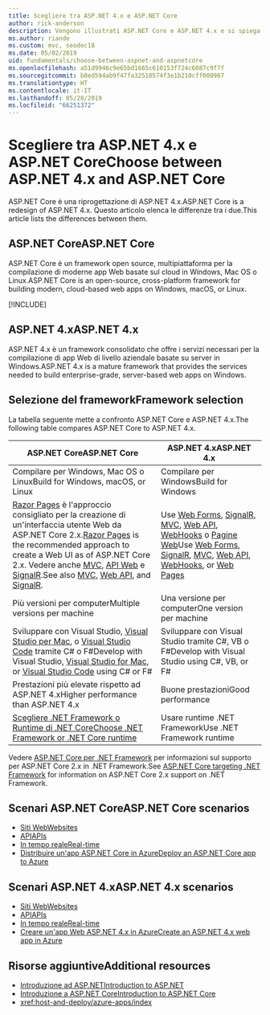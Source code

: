 ```yaml
---
title: Scegliere tra ASP.NET 4.x e ASP.NET Core
author: rick-anderson
description: Vengono illustrati ASP.NET Core e ASP.NET 4.x e si spiega come scegliere tra le due soluzioni.
ms.author: riande
ms.custom: mvc, seodec18
ms.date: 05/02/2019
uid: fundamentals/choose-between-aspnet-and-aspnetcore
ms.openlocfilehash: a51d9946c9e65bd1665c610153f724c6087c9f7f
ms.sourcegitcommit: b8ed594ab9f47fa32510574f3e1b210cff000967
ms.translationtype: HT
ms.contentlocale: it-IT
ms.lasthandoff: 05/28/2019
ms.locfileid: "66251372"
---
```

# <a name="choose-between-aspnet-4x-and-aspnet-core"></a><span data-ttu-id="2eef8-103">Scegliere tra ASP.NET 4.x e ASP.NET Core</span><span class="sxs-lookup"><span data-stu-id="2eef8-103">Choose between ASP.NET 4.x and ASP.NET Core</span></span>

<span data-ttu-id="2eef8-104">ASP.NET Core è una riprogettazione di ASP.NET 4.x.</span><span class="sxs-lookup"><span data-stu-id="2eef8-104">ASP.NET Core is a redesign of ASP.NET 4.x.</span></span> <span data-ttu-id="2eef8-105">Questo articolo elenca le differenze tra i due.</span><span class="sxs-lookup"><span data-stu-id="2eef8-105">This article lists the differences between them.</span></span>

## <a name="aspnet-core"></a><span data-ttu-id="2eef8-106">ASP.NET Core</span><span class="sxs-lookup"><span data-stu-id="2eef8-106">ASP.NET Core</span></span>

<span data-ttu-id="2eef8-107">ASP.NET Core è un framework open source, multipiattaforma per la compilazione di moderne app Web basate sul cloud in Windows, Mac OS o Linux.</span><span class="sxs-lookup"><span data-stu-id="2eef8-107">ASP.NET Core is an open-source, cross-platform framework for building modern, cloud-based web apps on Windows, macOS, or Linux.</span></span>

[!INCLUDE[](~/includes/benefits.md)]

## <a name="aspnet-4x"></a><span data-ttu-id="2eef8-108">ASP.NET 4.x</span><span class="sxs-lookup"><span data-stu-id="2eef8-108">ASP.NET 4.x</span></span>

<span data-ttu-id="2eef8-109">ASP.NET 4.x è un framework consolidato che offre i servizi necessari per la compilazione di app Web di livello aziendale basate su server in Windows.</span><span class="sxs-lookup"><span data-stu-id="2eef8-109">ASP.NET 4.x is a mature framework that provides the services needed to build enterprise-grade, server-based web apps on Windows.</span></span>

## <a name="framework-selection"></a><span data-ttu-id="2eef8-110">Selezione del framework</span><span class="sxs-lookup"><span data-stu-id="2eef8-110">Framework selection</span></span>

<span data-ttu-id="2eef8-111">La tabella seguente mette a confronto ASP.NET Core e ASP.NET 4.x.</span><span class="sxs-lookup"><span data-stu-id="2eef8-111">The following table compares ASP.NET Core to ASP.NET 4.x.</span></span>

| <span data-ttu-id="2eef8-112">ASP.NET Core</span><span class="sxs-lookup"><span data-stu-id="2eef8-112">ASP.NET Core</span></span> | <span data-ttu-id="2eef8-113">ASP.NET 4.x</span><span class="sxs-lookup"><span data-stu-id="2eef8-113">ASP.NET 4.x</span></span> |
|---|---|
|<span data-ttu-id="2eef8-114">Compilare per Windows, Mac OS o Linux</span><span class="sxs-lookup"><span data-stu-id="2eef8-114">Build for Windows, macOS, or Linux</span></span>|<span data-ttu-id="2eef8-115">Compilare per Windows</span><span class="sxs-lookup"><span data-stu-id="2eef8-115">Build for Windows</span></span>|
|<span data-ttu-id="2eef8-116">[Razor Pages](xref:razor-pages/index) è l'approccio consigliato per la creazione di un'interfaccia utente Web da ASP.NET Core 2.x.</span><span class="sxs-lookup"><span data-stu-id="2eef8-116">[Razor Pages](xref:razor-pages/index) is the recommended approach to create a Web UI as of ASP.NET Core 2.x.</span></span> <span data-ttu-id="2eef8-117">Vedere anche [MVC](xref:mvc/overview), [API Web](xref:tutorials/first-web-api) e [SignalR](xref:signalr/introduction).</span><span class="sxs-lookup"><span data-stu-id="2eef8-117">See also [MVC](xref:mvc/overview), [Web API](xref:tutorials/first-web-api), and [SignalR](xref:signalr/introduction).</span></span>|<span data-ttu-id="2eef8-118">Use [Web Forms](/aspnet/web-forms), [SignalR](/aspnet/signalr), [MVC](/aspnet/mvc), [Web API](/aspnet/web-api/), [WebHooks](/aspnet/webhooks/) o [Pagine Web](/aspnet/web-pages)</span><span class="sxs-lookup"><span data-stu-id="2eef8-118">Use [Web Forms](/aspnet/web-forms), [SignalR](/aspnet/signalr), [MVC](/aspnet/mvc), [Web API](/aspnet/web-api/), [WebHooks](/aspnet/webhooks/), or [Web Pages](/aspnet/web-pages)</span></span>|
|<span data-ttu-id="2eef8-119">Più versioni per computer</span><span class="sxs-lookup"><span data-stu-id="2eef8-119">Multiple versions per machine</span></span>|<span data-ttu-id="2eef8-120">Una versione per computer</span><span class="sxs-lookup"><span data-stu-id="2eef8-120">One version per machine</span></span>|
|<span data-ttu-id="2eef8-121">Sviluppare con Visual Studio, [Visual Studio per Mac](https://visualstudio.microsoft.com/vs/mac/), o [Visual Studio Code](https://code.visualstudio.com/) tramite C# o F#</span><span class="sxs-lookup"><span data-stu-id="2eef8-121">Develop with Visual Studio, [Visual Studio for Mac](https://visualstudio.microsoft.com/vs/mac/), or [Visual Studio Code](https://code.visualstudio.com/) using C# or F#</span></span>|<span data-ttu-id="2eef8-122">Sviluppare con Visual Studio tramite C#, VB o F#</span><span class="sxs-lookup"><span data-stu-id="2eef8-122">Develop with Visual Studio using C#, VB, or F#</span></span>|
|<span data-ttu-id="2eef8-123">Prestazioni più elevate rispetto ad ASP.NET 4.x</span><span class="sxs-lookup"><span data-stu-id="2eef8-123">Higher performance than ASP.NET 4.x</span></span>|<span data-ttu-id="2eef8-124">Buone prestazioni</span><span class="sxs-lookup"><span data-stu-id="2eef8-124">Good performance</span></span>|
|[<span data-ttu-id="2eef8-125">Scegliere .NET Framework o Runtime di .NET Core</span><span class="sxs-lookup"><span data-stu-id="2eef8-125">Choose .NET Framework or .NET Core runtime</span></span>](/dotnet/standard/choosing-core-framework-server)|<span data-ttu-id="2eef8-126">Usare runtime .NET Framework</span><span class="sxs-lookup"><span data-stu-id="2eef8-126">Use .NET Framework runtime</span></span>|

<span data-ttu-id="2eef8-127">Vedere [ASP.NET Core per .NET Framework](xref:index#target-framework) per informazioni sul supporto per ASP.NET Core 2.x in .NET Framework.</span><span class="sxs-lookup"><span data-stu-id="2eef8-127">See [ASP.NET Core targeting .NET Framework](xref:index#target-framework) for information on ASP.NET Core 2.x support on .NET Framework.</span></span>

## <a name="aspnet-core-scenarios"></a><span data-ttu-id="2eef8-128">Scenari ASP.NET Core</span><span class="sxs-lookup"><span data-stu-id="2eef8-128">ASP.NET Core scenarios</span></span>

* [<span data-ttu-id="2eef8-129">Siti Web</span><span class="sxs-lookup"><span data-stu-id="2eef8-129">Websites</span></span>](xref:tutorials/first-mvc-app/index)
* [<span data-ttu-id="2eef8-130">API</span><span class="sxs-lookup"><span data-stu-id="2eef8-130">APIs</span></span>](xref:tutorials/first-web-api)
* [<span data-ttu-id="2eef8-131">In tempo reale</span><span class="sxs-lookup"><span data-stu-id="2eef8-131">Real-time</span></span>](xref:signalr/index)
* [<span data-ttu-id="2eef8-132">Distribuire un'app ASP.NET Core in Azure</span><span class="sxs-lookup"><span data-stu-id="2eef8-132">Deploy an ASP.NET Core app to Azure</span></span>](/azure/app-service/app-service-web-get-started-dotnet)

## <a name="aspnet-4x-scenarios"></a><span data-ttu-id="2eef8-133">Scenari ASP.NET 4.x</span><span class="sxs-lookup"><span data-stu-id="2eef8-133">ASP.NET 4.x scenarios</span></span>

* [<span data-ttu-id="2eef8-134">Siti Web</span><span class="sxs-lookup"><span data-stu-id="2eef8-134">Websites</span></span>](/aspnet/mvc)
* [<span data-ttu-id="2eef8-135">API</span><span class="sxs-lookup"><span data-stu-id="2eef8-135">APIs</span></span>](/aspnet/web-api)
* [<span data-ttu-id="2eef8-136">In tempo reale</span><span class="sxs-lookup"><span data-stu-id="2eef8-136">Real-time</span></span>](/aspnet/signalr)
* [<span data-ttu-id="2eef8-137">Creare un'app Web ASP.NET 4.x in Azure</span><span class="sxs-lookup"><span data-stu-id="2eef8-137">Create an ASP.NET 4.x web app in Azure</span></span>](/azure/app-service/app-service-web-get-started-dotnet-framework)

## <a name="additional-resources"></a><span data-ttu-id="2eef8-138">Risorse aggiuntive</span><span class="sxs-lookup"><span data-stu-id="2eef8-138">Additional resources</span></span>

* [<span data-ttu-id="2eef8-139">Introduzione ad ASP.NET</span><span class="sxs-lookup"><span data-stu-id="2eef8-139">Introduction to ASP.NET</span></span>](/aspnet/overview)
* [<span data-ttu-id="2eef8-140">Introduzione a ASP.NET Core</span><span class="sxs-lookup"><span data-stu-id="2eef8-140">Introduction to ASP.NET Core</span></span>](xref:index)
* <xref:host-and-deploy/azure-apps/index>
